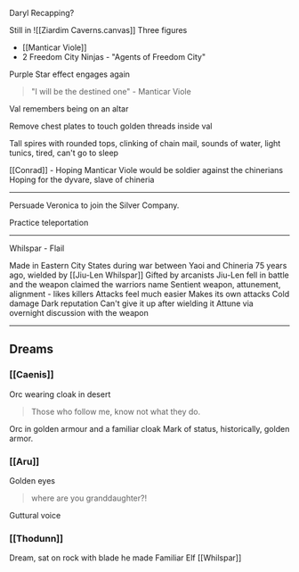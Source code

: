 
Daryl Recapping?


Still in ![[Ziardim Caverns.canvas]]
Three figures
- [[Manticar Viole]]
- 2 Freedom City Ninjas - "Agents of Freedom City"

Purple Star effect engages again

> "I will be the destined one" - Manticar Viole

Val remembers being on an altar

Remove chest plates to touch golden threads inside val

Tall spires with rounded tops, clinking of chain mail, sounds of water, light tunics, tired, can't go to sleep

[[Conrad]] - Hoping Manticar Viole would be soldier against the chinerians
Hoping for the dyvare, slave of chineria

<hr>

Persuade Veronica to join the Silver Company.

Practice teleportation

<hr>

Whilspar - Flail

Made in Eastern City States during war between Yaoi and Chineria 75 years ago, wielded by [[Jiu-Len Whilspar]]
Gifted by arcanists
Jiu-Len fell in battle and the weapon claimed the warriors name
Sentient weapon, attunement, alignment - likes killers
Attacks feel much easier
Makes its own attacks
Cold damage
Dark reputation
Can't give it up after wielding it
Attune via overnight discussion with the weapon


<hr>

## Dreams

### [[Caenis]] 

Orc wearing cloak in desert
> Those who follow me, know not what they do.

Orc in golden armour and a familiar cloak
Mark of status, historically, golden armor.


### [[Aru]]

Golden eyes
> where are you granddaughter?!

Guttural voice

### [[Thodunn]]

Dream, sat on rock with blade he made
Familiar Elf
[[Whilspar]]


